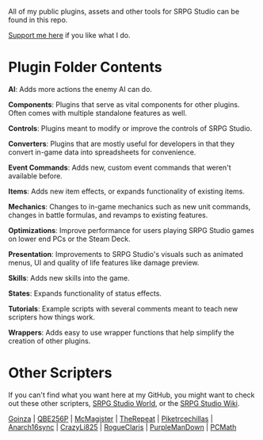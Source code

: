 All of my public plugins, assets and other tools for SRPG Studio can be found in this repo.

[Support me here](https://paypal.me/markyjoe) if you like what I do.

# Plugin Folder Contents

**AI**: Adds more actions the enemy AI can do.

**Components**: Plugins that serve as vital components for other plugins. Often comes with multiple standalone features as well.

**Controls**: Plugins meant to modify or improve the controls of SRPG Studio.

**Converters**: Plugins that are mostly useful for developers in that they convert in-game data into spreadsheets for convenience.

**Event Commands**: Adds new, custom event commands that weren't available before.

**Items**: Adds new item effects, or expands functionality of existing items.

**Mechanics**: Changes to in-game mechanics such as new unit commands, changes in battle formulas, and revamps to existing features.

**Optimizations**: Improve performance for users playing SRPG Studio games on lower end PCs or the Steam Deck.

**Presentation**: Improvements to SRPG Studio's visuals such as animated menus, UI and quality of life features like damage preview.

**Skills**: Adds new skills into the game.

**States**: Expands functionality of status effects.

**Tutorials**: Example scripts with several comments meant to teach new scripters how things work.

**Wrappers**: Adds easy to use wrapper functions that help simplify the creation of other plugins.

# Other Scripters
If you can't find what you want here at my GitHub, you might want to check out these other scripters, [SRPG Studio World](https://srpgworld.com/), or the [SRPG Studio Wiki](https://srpg-studio.fandom.com/wiki/User-Made_Plugin_Links).

[Goinza](https://github.com/Goinza) | [QBE256P](https://github.com/QBE256) | [McMagister](https://github.com/McMagister) | [TheRepeat](https://github.com/TheRepeat/SRPG-Studio) | [Piketrcechillas](https://github.com/piketrcechillas/Scripts-for-SPRG-Studios) | [Anarch16sync](https://github.com/Anarch16Sync/SRPG-Studio-Plugins) | [CrazyLi825](https://github.com/CrazyLi825/SRPGstudio) | [RogueClaris](https://github.com/RogueClaris/SRPGStudioScripts/) | [PurpleManDown](https://github.com/Purplemandown/SRPGS-stuff) | [PCMath](https://github.com/pcmath/SRPG-Studio/tree/main)
